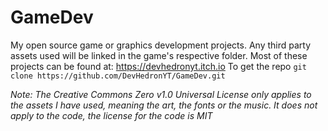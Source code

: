 # GameDev
My open source game or graphics development projects. Any third party assets
used will be linked in the game's respective folder.
Most of these projects can be found at: https://devhedronyt.itch.io
To get the repo
``
git clone https://github.com/DevHedronYT/GameDev.git
``

*Note: The Creative Commons Zero v1.0 Universal License only applies to the
assets I have used, meaning the art, the fonts or the music. It does not apply
to the code, the license for the code is MIT* 
